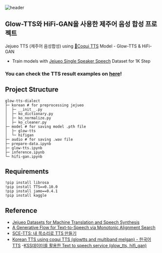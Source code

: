 ![header](https://capsule-render.vercel.app/api?type=soft&text=Text&nbsp;to&nbsp;Speech&nbsp;(TTS)&nbsp;for&nbsp;Jejueo&fontSize=45&color=439A97&fontColor=ffff)

## Glow-TTS와 HiFi-GAN을 사용한 제주어 음성 합성 프로젝트

Jejueo TTS (제주어 음성합성) using [🐸Coqui TTS](https://github.com/coqui-ai/TTS) Model - Glow-TTS & HiFi-GAN 
- Train models with [Jejueo Single Speaker Speech](https://www.kaggle.com/datasets/bryanpark/jejueo-single-speaker-speech-dataset) Dataset for 1K Step

### You can check the TTS result examples on [here](https://watchstep.me/glow-tts-jejueo-demo/)!

## Project Structure
```
glow-tts-dialect
├─ korean # for preprocessing jejueo
│  ├─ __init__.py
│  ├─ ko_dictionary.py
│  ├─ ko_normalize.py
│  ├─ ko_cleaner.py
├─ model # for saving model .pth file
│  ├─ glow-tts
│  └─ hifigan
├─ audio # for saving .wav file
├─ prepare-data.ipynb
├─ glow-tts.ipynb 
├─ inference.ipynb
└─ hifi-gan.ipynb
```
## Requirements

```
!pip install librosa
!pip install TTS==0.10.0
!pip install jamo==0.4.1
!pip install kaggle
```

## Reference
- [Jejueo Datasets for Machine Translation and Speech Synthesis](https://arxiv.org/pdf/1911.12071.pdf)
- [A Generative Flow for Text-to-Speech via Monotonic Alignment Search](https://github.com/jaywalnut310/glow-tts)
- [SCE-TTS: 내 목소리로 TTS 만들기
](https://sce-tts.github.io/#/)
- [Korean TTS using coqui TTS (glowtts and multiband melgan) - 한국어 TTS](https://github.com/ttop32/coqui_tts_korea)
-[KSS데이터를 활용한 Text to speech service (glow_tts, hifi_gan)](https://github.com/ljh468/Imf_TTS)
